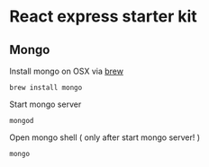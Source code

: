 # React express starter kit
## Mongo
Install mongo on OSX via [brew](https://brew.sh)

    brew install mongo

Start mongo server

    mongod
   
Open mongo shell ( only after start mongo server! )
    
    mongo    
        
